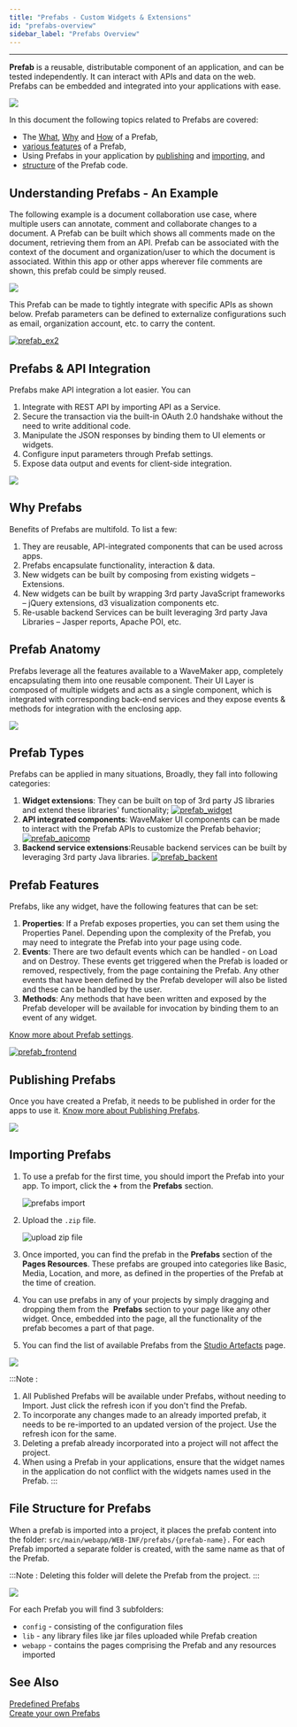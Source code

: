 ```yaml
---
title: "Prefabs - Custom Widgets & Extensions"
id: "prefabs-overview"
sidebar_label: "Prefabs Overview"
---
```

---
**Prefab** is a reusable, distributable component of an application, and can be tested independently. It can interact with APIs and data on the web. Prefabs can be embedded and integrated into your applications with ease.

[![](/learn/assets/prefab2.png)](/learn/assets/prefab2.png)

In this document the following topics related to Prefabs are covered:

- The [What](#prefabs-example), [Why](#prefab-benefits) and [How](#prefab-anatomy) of a Prefab,
- [various features](#prefab-features) of a Prefab,
- Using Prefabs in your application by [publishing](#publishing-prefabs) and [importing](#importing-prefabs), and
- [structure](#files-prefabs) of the Prefab code.

## Understanding Prefabs - An Example

The following example is a document collaboration use case, where multiple users can annotate, comment and collaborate changes to a document. A Prefab can be built which shows all comments made on the document, retrieving them from an API. Prefab can be associated with the context of the document and organization/user to which the document is associated. Within this app or other apps wherever file comments are shown, this prefab could be simply reused.

[![](/learn/assets/prefab_ex1.png)](/learn/assets/prefab_ex1.png)

This Prefab can be made to tightly integrate with specific APIs as shown below. Prefab parameters can be defined to externalize configurations such as email, organization account, etc. to carry the content.

[![prefab_ex2](/learn/assets/prefab_ex2.png)](/learn/assets/prefab_ex2.png)

## Prefabs & API Integration

Prefabs make API integration a lot easier. You can

1. Integrate with REST API by importing API as a Service.
2. Secure the transaction via the built-in OAuth 2.0 handshake without the need to write additional code.
3. Manipulate the JSON responses by binding them to UI elements or widgets.
4. Configure input parameters through Prefab settings.
5. Expose data output and events for client-side integration.

[![](/learn/assets/prefab_api.png)](/learn/assets/prefab_api.png)

## Why Prefabs

Benefits of Prefabs are multifold. To list a few:

1. They are reusable, API-integrated components that can be used across apps.
2. Prefabs encapsulate functionality, interaction & data.
3. New widgets can be built by composing from existing widgets – Extensions.
4. New widgets can be built by wrapping 3rd party JavaScript frameworks – jQuery extensions, d3 visualization components etc.
5. Re-usable backend Services can be built leveraging 3rd party Java Libraries – Jasper reports, Apache POI, etc.

## Prefab Anatomy

Prefabs leverage all the features available to a WaveMaker app, completely encapsulating them into one reusable component. Their UI Layer is composed of multiple widgets and acts as a single component, which is integrated with corresponding back-end services and they expose events & methods for integration with the enclosing app.

[![](/learn/assets/prefab_anatomy.png)](/learn/assets/prefab_anatomy.png)

## Prefab Types

Prefabs can be applied in many situations, Broadly, they fall into following categories:

1. **Widget extensions**: They can be built on top of 3rd party JS libraries and extend these libraries' functionality; [![prefab_widget](/learn/assets/prefab_widget.png)](/learn/assets/prefab_widget.png)
2. **API integrated components**: WaveMaker UI components can be made to interact with the Prefab APIs to customize the Prefab behavior; [![prefab_apicomp](/learn/assets/prefab_apicomp.png)](/learn/assets/prefab_apicomp.png)
3. **Backend service extensions**:Reusable backend services can be built by leveraging 3rd party Java libraries. [![prefab_backent](/learn/assets/prefab_backent.png)](/learn/assets/prefab_backent.png)

## Prefab Features

Prefabs, like any widget, have the following features that can be set:

1. **Properties**: If a Prefab exposes properties, you can set them using the Properties Panel. Depending upon the complexity of the Prefab, you may need to integrate the Prefab into your page using code.
2. **Events**: There are two default events which can be handled - on Load and on Destroy. These events get triggered when the Prefab is loaded or removed, respectively, from the page containing the Prefab. Any other events that have been defined by the Prefab developer will also be listed and these can be handled by the user.
3. **Methods**: Any methods that have been written and exposed by the Prefab developer will be available for invocation by binding them to an event of any widget.

[Know more about Prefab settings](/learn/app-development/custom-widgets/creating-prefabs/#prefab-settings).

[![prefab_frontend](/learn/assets/prefab_frontend.png)](/learn/assets/prefab_frontend.png)

## Publishing Prefabs

Once you have created a Prefab, it needs to be published in order for the apps to use it. [Know more about Publishing Prefabs](/learn/app-development/custom-widgets/creating-prefabs/#publish-prefab).

[![](/learn/assets/prefab_publish.png)](/learn/assets/prefab_publish.png)

## Importing Prefabs

1. To use a prefab for the first time, you should import the Prefab into your app. To import, click the **+** from the **Prefabs** section.

    ![prefabs import](/learn/assets/prefab-import.png)

2. Upload the `.zip` file.

    ![upload zip file](/learn/assets/prefab-zip-import.png)

3. Once imported, you can find the prefab in the **Prefabs** section of the **Pages Resources**. These prefabs are grouped into categories like Basic, Media, Location, and more, as defined in the properties of the Prefab at the time of creation.
4. You can use prefabs in any of your projects by simply dragging and dropping them from the  **Prefabs** section to your page like any other widget. Once, embedded into the page, all the functionality of the prefab becomes a part of that page.
5. You can find the list of available Prefabs from the [Studio Artefacts](/learn/assets/artefacts.png) page.

![](/learn/assets/artifact-sharing/artifacts-access.png)

:::Note :

1. All Published Prefabs will be available under Prefabs, without needing to Import. Just click the refresh icon if you don't find the Prefab.
2. To incorporate any changes made to an already imported prefab, it needs to be re-imported to an updated version of the project. Use the refresh icon for the same.
3. Deleting a prefab already incorporated into a project will not affect the project.
4. When using a Prefab in your applications, ensure that the widget names in the application do not conflict with the widgets names used in the Prefab.
:::

## File Structure for Prefabs

When a prefab is imported into a project, it places the prefab content into the folder: `src/main/webapp/WEB-INF/prefabs/{prefab-name}.` For each Prefab imported a separate folder is created, with the same name as that of the Prefab.

:::Note :
Deleting this folder will delete the Prefab from the project.
:::

[![](/learn/assets/Prefab_Files.png)](/learn/assets/Prefab_Files.png)

For each Prefab you will find 3 subfolders:

- `config` - consisting of the configuration files
- `lib` - any library files like jar files uploaded while Prefab creation
- `webapp` - contains the pages comprising the Prefab and any resources imported


## See Also
[Predefined Prefabs](/learn/app-development/widgets/widget-library/#prefabs-custom-widgets-extensions)  
[Create your own Prefabs](/learn/app-development/custom-widgets/creating-prefabs/)

